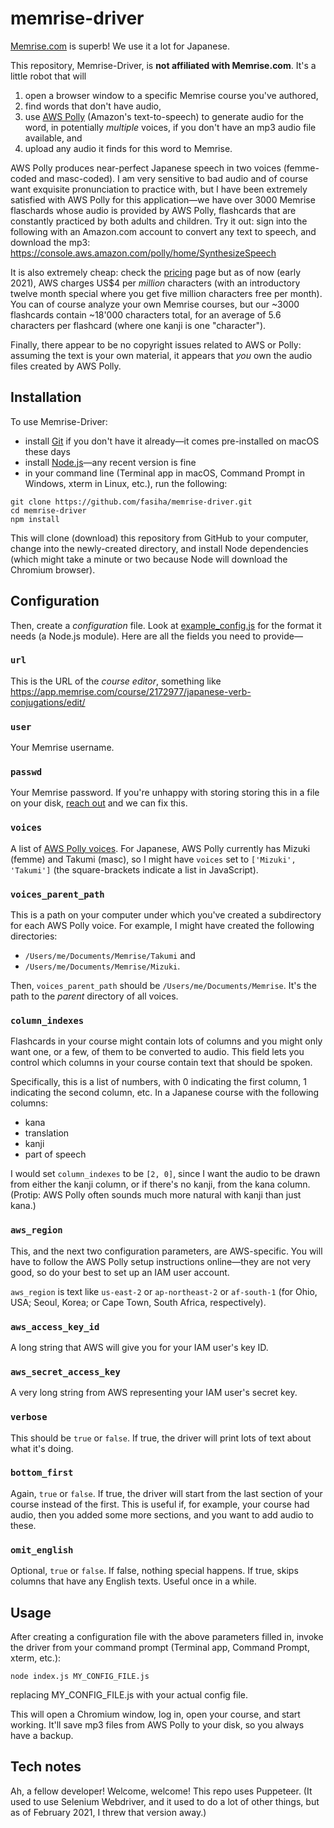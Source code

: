 # memrise-driver

[Memrise.com](https://www.memrise.com) is superb! We use it a lot for Japanese.

This repository, Memrise-Driver, is **not affiliated with Memrise.com**. It's a little robot that will
1. open a browser window to a specific Memrise course you've authored, 
2. find words that don't have audio,
3. use [AWS Polly](https://aws.amazon.com/polly/) (Amazon's text-to-speech) to generate audio for the word, in potentially *multiple* voices, if you don't have an mp3 audio file available, and
4. upload any audio it finds for this word to Memrise.

AWS Polly produces near-perfect Japanese speech in two voices (femme-coded and masc-coded). I am very sensitive to bad audio and of course want exquisite pronunciation to practice with, but I have been extremely satisfied with AWS Polly for this application—we have over 3000 Memrise flaschards whose audio is provided by AWS Polly, flashcards that are constantly practiced by both adults and children. Try it out: sign into the following with an Amazon.com account to convert any text to speech, and download the mp3: https://console.aws.amazon.com/polly/home/SynthesizeSpeech

It is also extremely cheap: check the [pricing](https://aws.amazon.com/polly/pricing/) page but as of now (early 2021), AWS charges US$4 per *million* characters (with an introductory twelve month special where you get five million characters free per month). You can of course analyze your own Memrise courses, but our ~3000 flashcards contain ~18'000 characters total, for an average of 5.6 characters per flashcard (where one kanji is one "character").

Finally, there appear to be no copyright issues related to AWS or Polly: assuming the text is your own material, it appears that *you* own the audio files created by AWS Polly.

## Installation
To use Memrise-Driver:
- install [Git](https://git-scm.com/) if you don't have it already—it comes pre-installed on macOS these days
- install [Node.js](https://nodejs.org/)—any recent version is fine
- in your command line (Terminal app in macOS, Command Prompt in Windows, xterm in Linux, etc.), run the following:
```console
git clone https://github.com/fasiha/memrise-driver.git
cd memrise-driver
npm install
```

This will clone (download) this repository from GitHub to your computer, change into the newly-created directory, and install Node dependencies (which might take a minute or two because Node will download the Chromium browser).

## Configuration
Then, create a *configuration* file. Look at [example_config.js](example_config.js) for the format it needs (a Node.js module). Here are all the fields you need to provide—

### `url`
This is the URL of the *course editor*, something like https://app.memrise.com/course/2172977/japanese-verb-conjugations/edit/

### `user`
Your Memrise username.

### `passwd`
Your Memrise password. If you're unhappy with storing storing this in a file on your disk, [reach out](https://github.com/fasiha/memrise-driver/issues) and we can fix this.

### `voices`
A list of [AWS Polly voices](https://docs.aws.amazon.com/polly/latest/dg/voicelist.html). For Japanese, AWS Polly currently has Mizuki (femme) and Takumi (masc), so I might have `voices` set to `['Mizuki', 'Takumi']` (the square-brackets indicate a list in JavaScript).

### `voices_parent_path`
This is a path on your computer under which you've created a subdirectory for each AWS Polly voice. For example, I might have created the following directories:
- `/Users/me/Documents/Memrise/Takumi` and 
- `/Users/me/Documents/Memrise/Mizuki`.

Then, `voices_parent_path` should be `/Users/me/Documents/Memrise`. It's the path to the *parent* directory of all voices.

### `column_indexes`
Flashcards in your course might contain lots of columns and you might only want one, or a few, of them to be converted to audio. This field lets you control which columns in your course contain text that should be spoken.

Specifically, this is a list of numbers, with 0 indicating the first column, 1 indicating the second column, etc. In a Japanese course with the following columns:
- kana
- translation
- kanji
- part of speech

I would set `column_indexes` to be `[2, 0]`, since I want the audio to be drawn from either the kanji column, or if there's no kanji, from the kana column. (Protip: AWS Polly often sounds much more natural with kanji than just kana.)

### `aws_region`
This, and the next two configuration parameters, are AWS-specific. You will have to follow the AWS Polly setup instructions online—they are not very good, so do your best to set up an IAM user account.

`aws_region` is text like `us-east-2` or `ap-northeast-2` or `af-south-1` (for Ohio, USA; Seoul, Korea; or Cape Town, South Africa, respectively).

### `aws_access_key_id`
A long string that AWS will give you for your IAM user's key ID.

### `aws_secret_access_key`
A very long string from AWS representing your IAM user's secret key.

### `verbose`
This should be `true` or `false`. If true, the driver will print lots of text about what it's doing.

### `bottom_first`
Again, `true` or `false`. If true, the driver will start from the last section of your course instead of the first. This is useful if, for example, your course had audio, then you added some more sections, and you want to add audio to these.

### `omit_english`
Optional, `true` or `false`. If false, nothing special happens. If true, skips columns that have any English texts. Useful once in a while.

## Usage
After creating a configuration file with the above parameters filled in, invoke the driver from your command prompt (Terminal app, Command Prompt, xterm, etc.):
```console
node index.js MY_CONFIG_FILE.js
```
replacing MY_CONFIG_FILE.js with your actual config file.

This will open a Chromium window, log in, open your course, and start working. It'll save mp3 files from AWS Polly to your disk, so you always have a backup.

## Tech notes
Ah, a fellow developer! Welcome, welcome! This repo uses Puppeteer. (It used to use Selenium Webdriver, and it used to do a lot of other things, but as of February 2021, I threw that version away.)